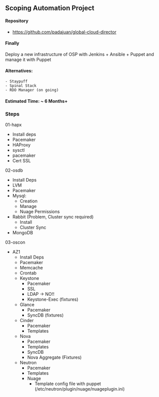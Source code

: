 ## Scoping Automation Project
#### Repository
  - https://github.com/padajuan/global-cloud-director
#### Finally
Deploy a new infrastructure of OSP with Jenkins + Ansible + Puppet and manage it with Puppet
#### Alternatives:
    - Staypuff
    - Spinal Stack
    - RDO Manager (on going)
#### Estimated Time: ~ 6 Months+

### Steps
01-hapx
  - Install deps
  - Pacemaker
  - HAProxy
  - sysctl
  - pacemaker
  - Cert SSL

02-osdb
  - Install Deps
  - LVM
  - Pacemaker
  - Mysql:
    - Creation
    - Manage
    - Nuage Permissions
  - Rabbit (Problem, Cluster sync required)
    - Install
    - Cluster Sync
  - MongoDB

03-oscon
  - AZ1
    - Install Deps
    - Pacemaker
    - Memcache
    - Crontab
    - Keystone
      - Pacemaker
      - SSL
      - LDAP -> NO!!
      - Keystone-Exec (fixtures)
    - Glance
      - Pacemaker
      - SyncDB (fixtures)
    - Cinder
      - Pacemaker
      - Templates
    - Nova
      - Pacemaker
      - Templates
      - SyncDB
      - Nova Aggregate (Fixtures)
    - Neutron
      - Pacemaker
      - Templates
      - Nuage
        - Template config file with puppet (/etc/neutron/plugin/nuage/nuageplugin.ini)

